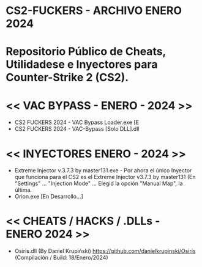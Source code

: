 # CS2-FUCKERS - ARCHIVO ENERO 2024
# Repositorio Público de Cheats, Utilidadese e Inyectores para Counter-Strike 2 (CS2).

# << VAC BYPASS - ENERO - 2024 >>
- CS2 FUCKERS 2024 - VAC Bypass Loader.exe [E
- CS2 FUCKERS 2024 - VAC-Bypass [Solo DLL].dll

# << INYECTORES ENERO - 2024 >>
- Extreme Injector v.3.7.3 by master131.exe - Por ahora el único Inyector que funciona para el CS2 es el Extreme Injector v3.7.3 by master131 (En "Settings" ... "Injection Mode" ... Elegid la opción "Manual Map", la última.
- Orion.exe [En Desarrollo...]
 
# << CHEATS / HACKS / .DLLs - ENERO 2024 >>
- Osiris.dll (By Daniel Krupiński) https://github.com/danielkrupinski/Osiris (Compilación / Build: 18/Enero/2024)
